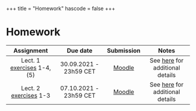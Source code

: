 +++
title = "Homework"
hascode = false
+++

# Homework

|  Assignment  |  Due date  |  Submission  |  Notes  |
| :----------: | :--------: | :----------: | :-----: |
| Lect. 1 [exercises](/lecture1/#exercises_-_lecture_1) 1-4,(5) | 30.09.2021 - 23h59 CET| [Moodle](https://moodle-app2.let.ethz.ch/course/view.php?id=15755#section-1) | See [here](/software_install/#exercises_and_homework) for additional details |
| Lect. 2 [exercises](/lecture2/#exercises_-_lecture_2) 1-3     | 07.10.2021 - 23h59 CET| [Moodle](https://moodle-app2.let.ethz.ch/course/view.php?id=15755#section-2) | See [here](/software_install/#exercises_and_homework) for additional details |